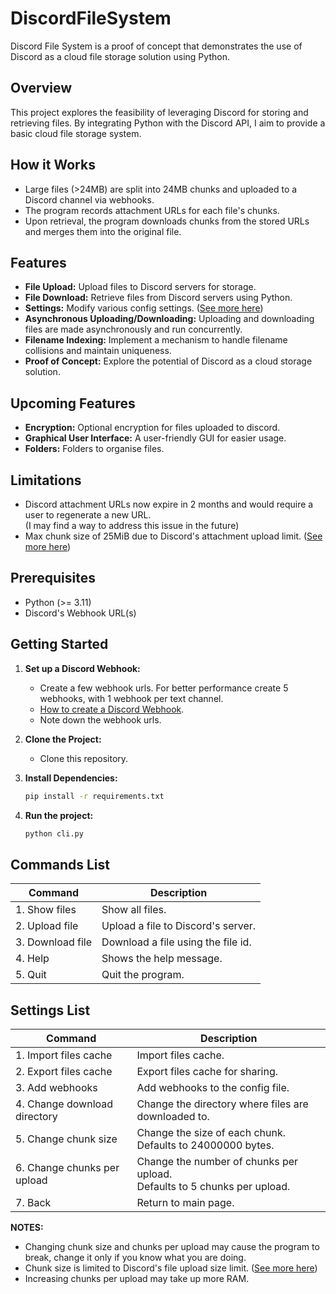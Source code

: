 # DiscordFileSystem

Discord File System is a proof of concept that demonstrates the use of Discord as a cloud file storage solution using Python.

## Overview

This project explores the feasibility of leveraging Discord for storing and retrieving files. By integrating Python with the Discord API, I aim to provide a basic cloud file storage system.

## How it Works
- Large files (>24MB) are split into 24MB chunks and uploaded to a Discord channel via webhooks.
- The program records attachment URLs for each file's chunks.
- Upon retrieval, the program downloads chunks from the stored URLs and merges them into the original file.

## Features

- **File Upload:** Upload files to Discord servers for storage.
- **File Download:** Retrieve files from Discord servers using Python.
- **Settings:** Modify various config settings. ([See more here](#settings-list))
- **Asynchronous Uploading/Downloading:** Uploading and downloading files are made asynchronously and run concurrently.
- **Filename Indexing:** Implement a mechanism to handle filename collisions and maintain uniqueness.
- **Proof of Concept:** Explore the potential of Discord as a cloud storage solution.

## Upcoming Features
- **Encryption:** Optional encryption for files uploaded to discord.
- **Graphical User Interface:** A user-friendly GUI for easier usage.
- **Folders:** Folders to organise files.

## Limitations
- Discord attachment URLs now expire in 2 months and would require a user to regenerate a new URL. \
  (I may find a way to address this issue in the future)
- Max chunk size of 25MiB due to Discord's attachment upload limit. ([See more here](https://discord.com/developers/docs/reference#uploading-files))

## Prerequisites

- Python (>= 3.11)
- Discord's Webhook URL(s)

## Getting Started

1. **Set up a Discord Webhook:**
   - Create a few webhook urls. For better performance create 5 webhooks, with 1 webhook per text channel.
   - [How to create a Discord Webhook](https://support.discord.com/hc/en-us/articles/228383668-Intro-to-Webhooks).
   - Note down the webhook urls.

2. **Clone the Project:**
   - Clone this repository.

3. **Install Dependencies:**
   ```bash
   pip install -r requirements.txt

4. **Run the project:**
   ```bash
   python cli.py

## Commands List
| Command                      | Description                                         |
|------------------------------|-----------------------------------------------------|
| 1. Show files                | Show all files.                                     |
| 2. Upload file               | Upload a file to Discord's server.                  |
| 3. Download file             | Download a file using the file id.                  |
| 4. Help                      | Shows the help message.                             |
| 5. Quit                      | Quit the program.                                   |

## Settings List
| Command                      | Description                                                                |
|------------------------------|----------------------------------------------------------------------------|
| 1. Import files cache        | Import files cache.                                                        |
| 2. Export files cache        | Export files cache for sharing.                                            |
| 3. Add webhooks              | Add webhooks to the config file.                                           |
| 4. Change download directory | Change the directory where files are downloaded to.                        |
| 5. Change chunk size         | Change the size of each chunk.<br>Defaults to 24000000 bytes.              |
| 6. Change chunks per upload  | Change the number of chunks per upload.<br>Defaults to 5 chunks per upload.|
| 7. Back                      | Return to main page.                                                       |

**__NOTES:__** 
- Changing chunk size and chunks per upload may cause the program to break, change it only if you know what you are doing.
- Chunk size is limited to Discord's file upload size limit. ([See more here](https://discord.com/developers/docs/reference#uploading-files))
- Increasing chunks per upload may take up more RAM.

